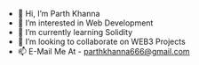 - 👋 Hi, I’m Parth Khanna
- 👀 I’m interested in Web Development
- 🌱 I’m currently learning Solidity
- 💞️ I’m looking to collaborate on WEB3 Projects
- 📫 E-Mail Me At - parthkhanna666@gmail.com

